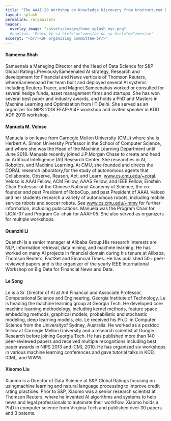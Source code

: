 ```yaml
---
title: "The AAAI-20 Workshop on Knowledge Discovery from Unstructured Data in Financial Services"
layout: splash
permalink: /organizers
header:
  overlay_image: "/assets/images/home_splash_nyc.png"
  #caption: 'Photo by <a href="me">me</a> on <a href="me">me</a>'
excerpt: "<br/>KDF organizing committee<br/>"
---
```

<h4>Sameena Shah</h4>

Sameenais a Managing Director and the Head of Data Science for S&P Global Ratings.PreviouslySameenaled AI strategy, Research and development for Financial and News verticals of Thomson Reuters, whereSameenaand her team built and deployed several AI systems including Reuters Tracer, and Magnet.Sameenahas worked or consulted for several hedge funds, asset management firms and startups. She has won several best paper and industry awards, and holds a PhD and Masters in Machine Learning and Optimization from IIT Delhi. She served as an organizer for NIPS 2018 FEAP-AI4F workshop and invited speaker in KDD ADF 2019 workshop.

<h4>Manuela M. Veloso</h4>

Manuela is on leave from Carnegie Mellon University (CMU) where she is Herbert A. Simon University Professor in the School of Computer Science, and where she was the Head of the Machine Learning Department until June 2018. Manuela recently joined J.P.Morgan Chase to create and head an Artificial Intelligence (AI) Research Center. She researches in AI, Robotics, and Machine Learning. At CMU, she founded and directs the CORAL research laboratory,for the study of autonomous agents that Collaborate, Observe, Reason, Act, and Learn, www.cs.cmu.edu/~coral. Veloso is AAAI Fellow, ACM Fellow, AAAS Fellow, and IEEE Fellow, Einstein Chair Professor of the Chinese National Academy of Science, the co-founder and past President of RoboCup, and past President of AAAI. Veloso and her students research a variety of autonomous robots, including mobile service robots and soccer robots.  See www.cs.cmu.edu/~mmv for further information, including publications. Manuela was the Program Chair for IJCAI-07 and Program Co-chair for AAAI-05. She also served as organizers for multiple workshops.

<h4>Quanzhi Li</h4>

Quanzhi is a senior manager at Alibaba Group.His research interests are NLP, information retrieval, data mining, and machine learning. He has worked on many AI projects in financial domain during his tenure at Alibaba, Thomson Reuters, FactSet and Financial Times. He has published 50+ peer-reviewed papers and is the organizer of the yearly IEEE International Workshop on Big Data for Financial News and Data.

<h4>Le Song</h4>

Le is a Sr. Director of AI at Ant Financial and Associate Professor, Computational Science and Engineering, Georgia Institute of Technology. Le is heading the machine learning group at Georgia Tech.  He developed core machine learning methodology, including kernel methods, feature space embedding methods, graphical models, probabilistic and stochastic modeling, deep learning models, etc. Le received his Ph.D. in Computer Science from the Universityof Sydney, Australia. He worked as a postdoc fellow at Carnegie Mellon University and a research scientist at Google Research before joining Georgia Tech. He has published more than 140 peer-reviewed papers and received multiple recognitions including best paper awards in NIPS 2013 and ICML 2010. He has organized six workshops in various machine learning conferences and gave tutorial talks in KDD, ICML, and WWW. 

<h4>Xiaomo Liu</h4>
Xiaomo is a Director of Data Science at S&P Global Ratings focusing on usingmachine learning and natural language processing to improve credit rating practices. Prior to S&P, Xiaomo was a senior research scientist at Thomson Reuters, where he invented AI algorithms and systems to help news and legal professionals to automate their workflow. Xiaomo holds a PhD in computer science from Virginia Tech and published over 30 papers and 3 patents.

